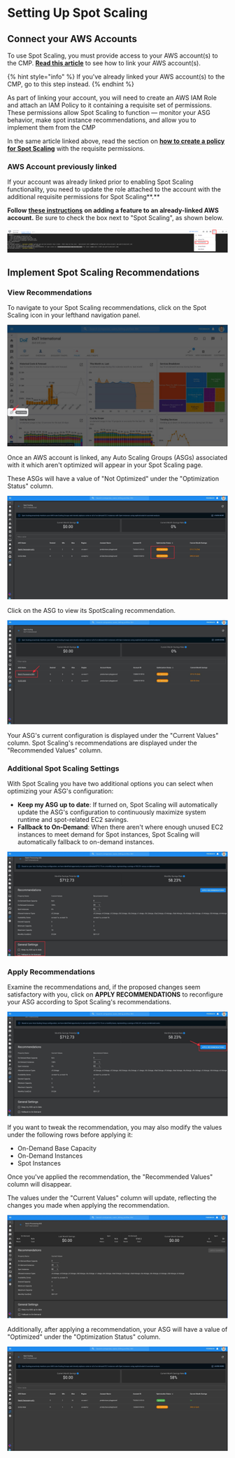 # Setting Up Spot Scaling

## Connect your AWS Accounts

To use Spot Scaling, you must provide access to your AWS account\(s\) to the CMP. [**Read this article**](https://help.doit-intl.com/amazon-web-services/link-account) to see how to link your AWS account\(s\).

{% hint style="info" %}
If you've already linked your AWS account\(s\) to the CMP, go to this step instead.
{% endhint %}

As part of linking your account, you will need to create an AWS IAM Role and attach an IAM Policy to it containing a requisite set of permissions. These permissions allow Spot Scaling to function — monitor your ASG behavior, make spot instance recommendations, and allow you to implement them from the CMP

In the same article linked above, read the section on [**how to create a policy for Spot Scaling**](https://help.doit-intl.com/amazon-web-services/link-account#spot-scaling) with the requisite permissions.

### AWS Account previously linked

If your account was already linked prior to enabling Spot Scaling functionality, you need to update the role attached to the account with the additional requisite permissions for Spot Scaling**.**

**Follow** [**these instructions**](https://help.doit-intl.com/amazon-web-services/link-account#adding-a-feature) **on adding a feature to an already-linked AWS account.** Be sure to check the box next to "Spot Scaling", as shown below.

![A screenshot showing the checkbox next to the _Spot Scaling_ option](../.gitbook/assets/image%20%2869%29.png)

## Implement Spot Scaling Recommendations

### View Recommendations

To navigate to your Spot Scaling recommendations, click on the Spot Scaling icon in your lefthand navigation panel.

![A screenshot showing the location of the _Spot Scaling_ menu item](../.gitbook/assets/cleanshot-2021-06-22-at-13.44.17.jpg)

Once an AWS account is linked, any Auto Scaling Groups \(ASGs\) associated with it which aren't optimized will appear in your Spot Scaling page.

These ASGs will have a value of "Not Optimized" under the "Optimization Status" column.

![A screenshot showing the _Optimization Status_ column](../.gitbook/assets/spotscalingnotoptimized.jpg)

Click on the ASG to view its SpotScaling recommendation.

![A screenshot showing the _ASG_ link](../.gitbook/assets/spotscaling-click-asg.jpg)

Your ASG's current configuration is displayed under the "Current Values" column. Spot Scaling's recommendations are displayed under the "Recommended Values" column.

### Additional Spot Scaling Settings

With Spot Scaling you have two additional options you can select when optimizing your ASG's configuration:

* **Keep my ASG up to date**: If turned on, Spot Scaling will automatically update the ASG's configuration to continuously maximize system runtime and spot-related EC2 savings.
* **Fallback to On-Demand**: When there aren't where enough unused EC2 instances to meet demand for Spot instances, Spot Scaling will automatically fallback to on-demand instances.

![A screenshot showing the location of the _General Settings_ section](../.gitbook/assets/spotscalinggeneralsettings.jpg)

### Apply Recommendations

Examine the recommendations and, if the proposed changes seem satisfactory with you, click on **APPLY RECOMMENDATIONS** to reconfigure your ASG according to Spot Scaling's recommendations.

![A screenshot showing the location of the _Apply Recommendations_ button](../.gitbook/assets/spotscalingapplyrec.jpg)

If you want to tweak the recommendation, you may also modify the values under the following rows before applying it:

* On-Demand Base Capacity
* On-Demand Instances
* Spot Instances

Once you've applied the recommendation, the "Recommended Values" column will disappear.

The values under the "Current Values" column will update, reflecting the changes you made when applying the recommendation.

![A screenshot showing the _Current Values_ column](../.gitbook/assets/spotscalingrecapplied.jpg)

Additionally, after applying a recommendation, your ASG will have a value of "Optimized" under the "Optimization Status" column.

![A screenshot showing an _Optimized_ status under the _Optimization Status_ column](../.gitbook/assets/spotscalingnowoptimized.jpg)
